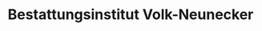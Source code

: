 ---
title: "Bestattungsinstitut Volk-Neunecker"
url: /mainz/bestattungsinstitut-volk-neunecker/
shop: Bestattungen
---